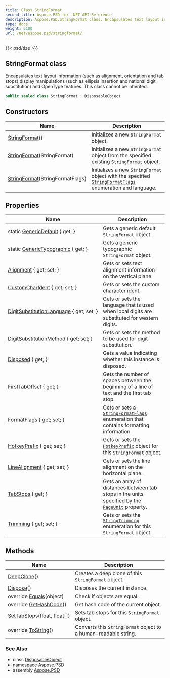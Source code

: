 ```yaml
---
title: Class StringFormat
second_title: Aspose.PSD for .NET API Reference
description: Aspose.PSD.StringFormat class. Encapsulates text layout information such as alignment orientation and tab stops display manipulations such as ellipsis insertion and national digit substitution and OpenType features. This class cannot be inherited
type: docs
weight: 6100
url: /net/aspose.psd/stringformat/
---
```

{{< psd/tize >}}
## StringFormat class

Encapsulates text layout information (such as alignment, orientation and tab stops) display manipulations (such as ellipsis insertion and national digit substitution) and OpenType features. This class cannot be inherited.

```csharp
public sealed class StringFormat : DisposableObject
```

## Constructors

| Name | Description |
| --- | --- |
| [StringFormat](stringformat/#constructor)() | Initializes a new `StringFormat` object. |
| [StringFormat](stringformat/#constructor_1)(StringFormat) | Initializes a new `StringFormat` object from the specified existing `StringFormat` object. |
| [StringFormat](stringformat/#constructor_2)(StringFormatFlags) | Initializes a new `StringFormat` object with the specified [`StringFormatFlags`](../stringformatflags/) enumeration and language. |

## Properties

| Name | Description |
| --- | --- |
| static [GenericDefault](../../aspose.psd/stringformat/genericdefault/) { get; } | Gets a generic default `StringFormat` object. |
| static [GenericTypographic](../../aspose.psd/stringformat/generictypographic/) { get; } | Gets a generic typographic `StringFormat` object. |
| [Alignment](../../aspose.psd/stringformat/alignment/) { get; set; } | Gets or sets text alignment information on the vertical plane. |
| [CustomCharIdent](../../aspose.psd/stringformat/customcharident/) { get; set; } | Gets or sets the custom character ident. |
| [DigitSubstitutionLanguage](../../aspose.psd/stringformat/digitsubstitutionlanguage/) { get; set; } | Gets or sets the language that is used when local digits are substituted for western digits. |
| [DigitSubstitutionMethod](../../aspose.psd/stringformat/digitsubstitutionmethod/) { get; set; } | Gets or sets the method to be used for digit substitution. |
| [Disposed](../../aspose.psd/disposableobject/disposed/) { get; } | Gets a value indicating whether this instance is disposed. |
| [FirstTabOffset](../../aspose.psd/stringformat/firsttaboffset/) { get; } | Gets the number of spaces between the beginning of a line of text and the first tab stop. |
| [FormatFlags](../../aspose.psd/stringformat/formatflags/) { get; set; } | Gets or sets a [`StringFormatFlags`](../stringformatflags/) enumeration that contains formatting information. |
| [HotkeyPrefix](../../aspose.psd/stringformat/hotkeyprefix/) { get; set; } | Gets or sets the [`HotkeyPrefix`](../hotkeyprefix/) object for this `StringFormat` object. |
| [LineAlignment](../../aspose.psd/stringformat/linealignment/) { get; set; } | Gets or sets the line alignment on the horizontal plane. |
| [TabStops](../../aspose.psd/stringformat/tabstops/) { get; } | Gets an array of distances between tab stops in the units specified by the [`PageUnit`](../graphics/pageunit/) property. |
| [Trimming](../../aspose.psd/stringformat/trimming/) { get; set; } | Gets or sets the [`StringTrimming`](../stringtrimming/) enumeration for this `StringFormat` object. |

## Methods

| Name | Description |
| --- | --- |
| [DeepClone](../../aspose.psd/stringformat/deepclone/)() | Creates a deep clone of this `StringFormat` object. |
| [Dispose](../../aspose.psd/disposableobject/dispose/)() | Disposes the current instance. |
| override [Equals](../../aspose.psd/stringformat/equals/)(object) | Check if objects are equal. |
| override [GetHashCode](../../aspose.psd/stringformat/gethashcode/)() | Get hash code of the current object. |
| [SetTabStops](../../aspose.psd/stringformat/settabstops/)(float, float[]) | Sets tab stops for this `StringFormat` object. |
| override [ToString](../../aspose.psd/stringformat/tostring/)() | Converts this `StringFormat` object to a human-readable string. |

### See Also

* class [DisposableObject](../disposableobject/)
* namespace [Aspose.PSD](../../aspose.psd/)
* assembly [Aspose.PSD](../../)


